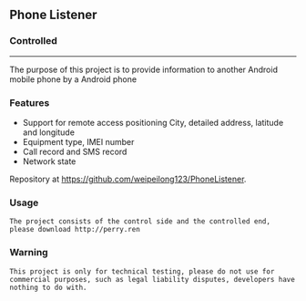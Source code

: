 ## **Phone Listener** 
### Controlled

----------
The purpose of this project is to provide information to another Android mobile phone by a Android phone

### **Features**
 - Support for remote access positioning City, detailed address, latitude and longitude
 - Equipment type, IMEI number
 - Call record and SMS record
 - Network state

Repository at https://github.com/weipeilong123/PhoneListener.

### **Usage**
    The project consists of the control side and the controlled end, please download http://perry.ren

### **Warning**
    This project is only for technical testing, please do not use for commercial purposes, such as legal liability disputes, developers have nothing to do with.
